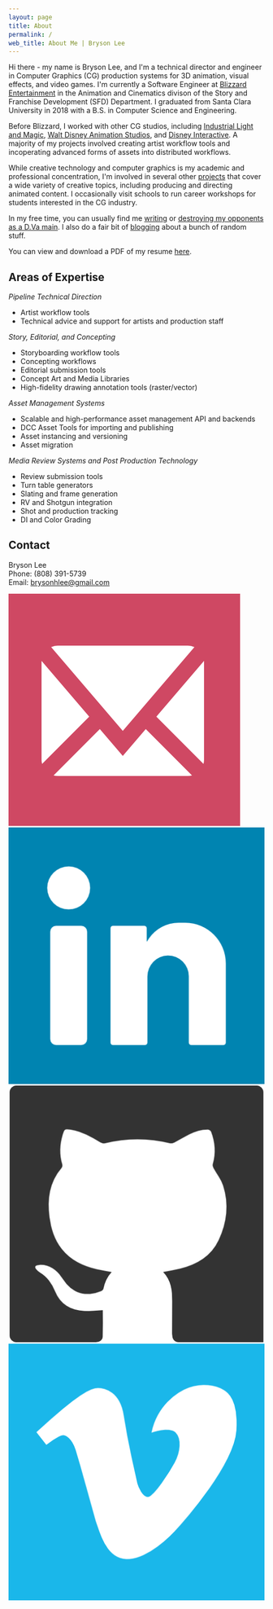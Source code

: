 ```yaml
---
layout: page
title: About
permalink: /
web_title: About Me | Bryson Lee
---
```

Hi there - my name is Bryson Lee, and I'm a technical director and engineer in Computer Graphics (CG) production systems for 3D animation, visual effects, and video games. I'm currently a Software Engineer at [Blizzard Entertainment](http://www.blizzard.com) in the Animation and Cinematics divison of the Story and Franchise Development (SFD) Department. I graduated from Santa Clara University in 2018 with a B.S. in Computer Science and Engineering.

Before Blizzard, I worked with other CG studios, including [Industrial Light and Magic](http://www.ilm.com/), [Walt Disney Animation Studios](https://www.disneyanimation.com/), and [Disney Interactive](https://dcpi.disney.com/). A majority of my projects involved creating artist workflow tools and incoperating advanced forms of assets into distributed workflows.

While creative technology and computer graphics is my academic and professional concentration, I'm involved in several other [projects](https://www.brysonlee.com/projects) that cover a wide variety of creative topics, including producing and directing animated content. I occasionally visit schools to run career workshops for students interested in the CG industry.

In my free time, you can usually find me [writing](https://en.wikipedia.org/wiki/Fiction_writing) or [destroying my opponents as a D.Va main](https://en.wikipedia.org/wiki/D.Va). I also do a fair bit of [blogging](https://www.brysonlee.com/blog) about a bunch of random stuff. <!-- The bird in the masthead of my website is the [Nene goose](https://en.wikipedia.org/wiki/Nene_(bird)), the state bird of my hometown of Hawaii. -->

You can view and download a PDF of my resume [here](/assets/files/Bryson_Lee_Resume.pdf).

## Areas of Expertise

*Pipeline Technical Direction*
* Artist workflow tools
* Technical advice and support for artists and production staff

*Story, Editorial, and Concepting*
* Storyboarding workflow tools
* Concepting workflows
* Editorial submission tools
* Concept Art and Media Libraries
* High-fidelity drawing annotation tools (raster/vector)

*Asset Management Systems*
* Scalable and high-performance asset management API and backends
* DCC Asset Tools for importing and publishing 
* Asset instancing and versioning
* Asset migration

*Media Review Systems and Post Production Technology*
* Review submission tools
* Turn table generators
* Slating and frame generation
* RV and Shotgun integration
* Shot and production tracking
* DI and Color Grading

## Contact
Bryson Lee  
Phone: (808) 391-5739  
Email: [brysonhlee@gmail.com](emailto:brysonhlee@gmail.com)
<div class="social-media">
    <a href="emailto:brysonhlee@gmail.com" target="_blank"><img src="/assets/img/mail.png" class="icon" alt="Email me"></a>
    <a href="https://www.linkedin.com/in/bryhlee/" target="_blank"><img src="/assets/img/linkedin.png" class="icon" alt="Find me on Linkedin"></a>
    <a href="https://www.github.com/bryhlee/"><img src="/assets/img/github.png" class="icon" alt="Find me on Github"></a>
    <a href="https://vimeo.com/user80015403" target="_blank"><img src="/assets/img/vimeo.png" class="icon" alt="Find me on Vimeo"></a>
</div>
